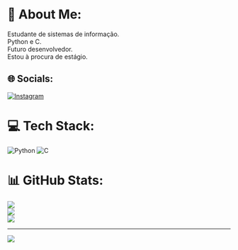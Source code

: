# 💫 About Me:
Estudante de sistemas de informação.<br>Python e C.<br>Futuro desenvolvedor.<br>Estou à procura de estágio.<br>


## 🌐 Socials:
[![Instagram](https://img.shields.io/badge/Instagram-%23E4405F.svg?logo=Instagram&logoColor=white)](https://instagram.com/CodeByColmaan) 

# 💻 Tech Stack:
![Python](https://img.shields.io/badge/python-3670A0?style=for-the-badge&logo=python&logoColor=ffdd54) ![C](https://img.shields.io/badge/c-%2300599C.svg?style=for-the-badge&logo=c&logoColor=white)
# 📊 GitHub Stats:
![](https://github-readme-stats.vercel.app/api?username=SamuelColmaan&theme=dracula&hide_border=false&include_all_commits=false&count_private=false)<br/>
![](https://github-readme-streak-stats.herokuapp.com/?user=SamuelColmaan&theme=dracula&hide_border=false)<br/>
![](https://github-readme-stats.vercel.app/api/top-langs/?username=SamuelColmaan&theme=dracula&hide_border=false&include_all_commits=false&count_private=false&layout=compact)

---
[![](https://visitcount.itsvg.in/api?id=SamuelColmaan&icon=0&color=0)](https://visitcount.itsvg.in)

<!-- Proudly created with GPRM ( https://gprm.itsvg.in ) -->